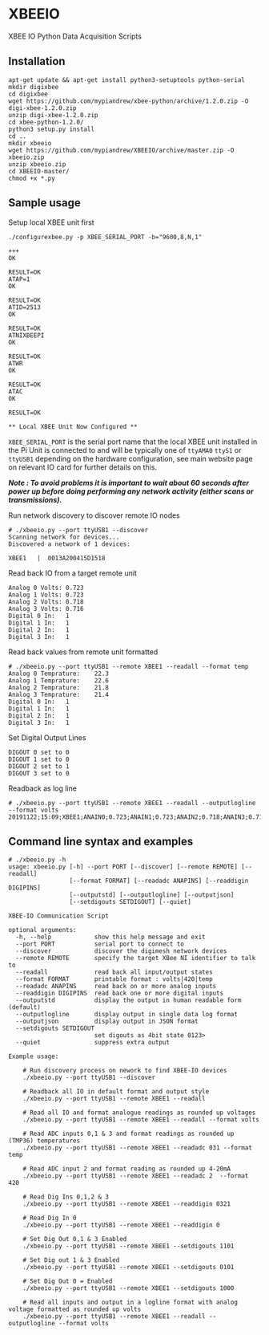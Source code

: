 # XBEEIO
XBEE IO Python Data Acquisition Scripts

## Installation

```
apt-get update && apt-get install python3-setuptools python-serial
mkdir digixbee
cd digixbee
wget https://github.com/mypiandrew/xbee-python/archive/1.2.0.zip -O digi-xbee-1.2.0.zip
unzip digi-xbee-1.2.0.zip
cd xbee-python-1.2.0/
python3 setup.py install
cd ..
mkdir xbeeio
wget https://github.com/mypiandrew/XBEEIO/archive/master.zip -O xbeeio.zip
unzip xbeeio.zip
cd XBEEIO-master/
chmod +x *.py 
```


## Sample usage 

Setup local XBEE unit first

```
./configurexbee.py -p XBEE_SERIAL_PORT -b="9600,8,N,1"

+++
OK

RESULT=OK
ATAP=1
OK

RESULT=OK
ATID=2513
OK

RESULT=OK
ATNIXBEEPI
OK

RESULT=OK
ATWR
OK

RESULT=OK
ATAC
OK

RESULT=OK

** Local XBEE Unit Now Configured **

```


```XBEE_SERIAL_PORT``` is the serial port name that the local XBEE unit installed in the Pi Unit is connected to and will be typically one of ```ttyAMA0``` ```ttyS1``` or ```ttyUSB1``` depending on the hardware configuration, see main website page on relevant IO card for further details on this.


***Note : To avoid problems it is important to wait about 60 seconds after power up before doing performing any network activity (either scans or transmissions).***



Run network discovery to discover remote IO nodes

```
# ./xbeeio.py --port ttyUSB1 --discover
Scanning network for devices...
Discovered a network of 1 devices:

XBEE1   |  0013A200415D1518

```

Read back IO from a target remote unit

```# ./xbeeio.py --port ttyUSB1 --remote XBEE1 --readall
Analog 0 Volts: 0.723
Analog 1 Volts: 0.723
Analog 2 Volts: 0.718
Analog 3 Volts: 0.716
Digital 0 In:   1
Digital 1 In:   1
Digital 2 In:   1
Digital 3 In:   1

```


Read back values from remote unit formatted

```
# ./xbeeio.py --port ttyUSB1 --remote XBEE1 --readall --format temp
Analog 0 Temprature:    22.3
Analog 1 Temprature:    22.6
Analog 2 Temprature:    21.8
Analog 3 Temprature:    21.4
Digital 0 In:   1
Digital 1 In:   1
Digital 2 In:   1
Digital 3 In:   1

```


Set Digital Output Lines

```# ./xbeeio.py --port ttyUSB1 --remote XBEE1 --setdigout 0010
DIGOUT 0 set to 0
DIGOUT 1 set to 0
DIGOUT 2 set to 1
DIGOUT 3 set to 0

```


Readback as log line

```
# ./xbeeio.py --port ttyUSB1 --remote XBEE1 --readall --outputlogline --format volts
20191122;15:09;XBEE1;ANAIN0;0.723;ANAIN1;0.723;ANAIN2;0.718;ANAIN3;0.716;DIGIN0;1;DIGIN1;1;DIGIN2;1;DIGIN3;1;

```


## Command line syntax and examples


```
# ./xbeeio.py -h
usage: xbeeio.py [-h] --port PORT [--discover] [--remote REMOTE] [--readall]
                 [--format FORMAT] [--readadc ANAPINS] [--readdigin DIGIPINS]
                 [--outputstd] [--outputlogline] [--outputjson]
                 [--setdigouts SETDIGOUT] [--quiet]

XBEE-IO Communication Script

optional arguments:
  -h, --help            show this help message and exit
  --port PORT           serial port to connect to
  --discover            discover the digimesh network devices
  --remote REMOTE       specify the target XBee NI identifier to talk to
  --readall             read back all input/output states
  --format FORMAT       printable format : volts|420|temp
  --readadc ANAPINS     read back on or more analog inputs
  --readdigin DIGIPINS  read back one or more digital inputs
  --outputstd           display the output in human readable form (default)
  --outputlogline       display output in single data log format
  --outputjson          display output in JSON format
  --setdigouts SETDIGOUT
                        set digouts as 4bit state 0123>
  --quiet               suppress extra output

Example usage:

    # Run discovery process on nework to find XBEE-IO devices
    ./xbeeio.py --port ttyUSB1 --discover

    # Readback all IO in default format and output style
    ./xbeeio.py --port ttyUSB1 --remote XBEE1 --readall

    # Read all IO and format analogue readings as rounded up voltages
    ./xbeeio.py --port ttyUSB1 --remote XBEE1 --readall --format volts

    # Read ADC inputs 0,1 & 3 and format readings as rounded up (TMP36) temperatures
    ./xbeeio.py --port ttyUSB1 --remote XBEE1 --readadc 031 --format temp

    # Read ADC input 2 and format reading as rounded up 4-20mA
    ./xbeeio.py --port ttyUSB1 --remote XBEE1 --readadc 2  --format 420

    # Read Dig Ins 0,1,2 & 3
    ./xbeeio.py --port ttyUSB1 --remote XBEE1 --readdigin 0321

    # Read Dig In 0
    ./xbeeio.py --port ttyUSB1 --remote XBEE1 --readdigin 0

    # Set Dig Out 0,1 & 3 Enabled
    ./xbeeio.py --port ttyUSB1 --remote XBEE1 --setdigouts 1101

    # Set Dig out 1 & 3 Enabled
    ./xbeeio.py --port ttyUSB1 --remote XBEE1 --setdigouts 0101

    # Set Dig Out 0 = Enabled
    ./xbeeio.py --port ttyUSB1 --remote XBEE1 --setdigouts 1000

    # Read all inputs and output in a logline format with analog voltage formatted as rounded up volts
    ./xbeeio.py --port ttyUSB1 --remote XBEE1 --readall --outputlogline --format volts
    
```
